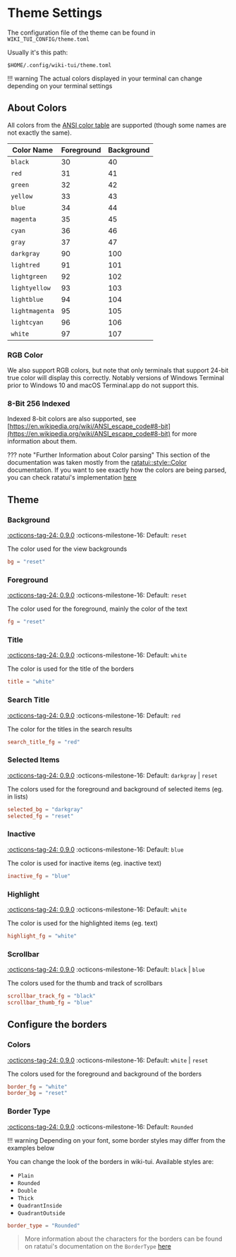 # Theme Settings

The configuration file of the theme can be found in `WIKI_TUI_CONFIG/theme.toml`

Usually it's this path:

```
$HOME/.config/wiki-tui/theme.toml
```

!!! warning
    The actual colors displayed in your terminal can change depending on your terminal settings

## About Colors

All colors from the [ANSI color table](https://en.wikipedia.org/wiki/ANSI_escape_code#Colors) are 
supported (though some names are not exactly the same).

| Color Name     | Foreground | Background |
|----------------|------------|------------|
| `black`        | 30         | 40         |
| `red`          | 31         | 41         |
| `green`        | 32         | 42         |
| `yellow`       | 33         | 43         |
| `blue`         | 34         | 44         |
| `magenta`      | 35         | 45         |
| `cyan`         | 36         | 46         |
| `gray`         | 37         | 47         |
| `darkgray`     | 90         | 100        |
| `lightred`     | 91         | 101        |
| `lightgreen`   | 92         | 102        |
| `lightyellow`  | 93         | 103        |
| `lightblue`    | 94         | 104        |
| `lightmagenta` | 95         | 105        |
| `lightcyan`    | 96         | 106        |
| `white`        | 97         | 107        |

### RGB Color

We also support RGB colors, but note that only terminals that support 24-bit true color will 
display this correctly. Notably versions of Windows Terminal prior to Windows 10 and macOS 
Terminal.app do not support this.

### 8-Bit 256 Indexed

Indexed 8-bit colors are also supported, see
[https://en.wikipedia.org/wiki/ANSI_escape_code#8-bit](https://en.wikipedia.org/wiki/ANSI_escape_code#8-bit)
for more information about them.

??? note "Further Information about Color parsing"
    This section of the documentation was taken mostly from the [ratatui::style::Color](https://docs.rs/ratatui/0.26.3/ratatui/style/enum.Color.html#)
    documentation. If you want to see exactly how the colors are being parsed, you can check
    ratatui's implementation [here](https://docs.rs/ratatui/0.26.3/src/ratatui/style/color.rs.html#278-334)

## Theme

### Background
[:octicons-tag-24: 0.9.0][release-0.9.0] :octicons-milestone-16: Default: `reset`

The color used for the view backgrounds
```toml
bg = "reset"
```

### Foreground
[:octicons-tag-24: 0.9.0][release-0.9.0] :octicons-milestone-16: Default: `reset`

The color used for the foreground, mainly the color of the text
```toml
fg = "reset"
```

### Title
[:octicons-tag-24: 0.9.0][release-0.9.0] :octicons-milestone-16: Default: `white`

The color is used for the title of the borders
```toml
title = "white"
```

### Search Title
[:octicons-tag-24: 0.9.0][release-0.9.0] :octicons-milestone-16: Default: `red`

The color for the titles in the search results
```toml
search_title_fg = "red"
```

### Selected Items
[:octicons-tag-24: 0.9.0][release-0.9.0] :octicons-milestone-16: Default: `darkgray` | `reset`

The colors used for the foreground and background of selected items (eg. in lists)
```toml
selected_bg = "darkgray"
selected_fg = "reset"
```

### Inactive
[:octicons-tag-24: 0.9.0][release-0.9.0] :octicons-milestone-16: Default: `blue`

The color is used for inactive items (eg. inactive text)
```toml
inactive_fg = "blue"
```

### Highlight
[:octicons-tag-24: 0.9.0][release-0.9.0] :octicons-milestone-16: Default: `white`

The color is used for the highlighted items (eg. text)
```toml
highlight_fg = "white"
```

### Scrollbar
[:octicons-tag-24: 0.9.0][release-0.9.0] :octicons-milestone-16: Default: `black` | `blue`

The colors used for the thumb and track of scrollbars
```toml
scrollbar_track_fg = "black"
scrollbar_thumb_fg = "blue"
```

## Configure the borders

### Colors
[:octicons-tag-24: 0.9.0][release-0.9.0] :octicons-milestone-16: Default: `white` | `reset`

The colors used for the foreground and background of the borders
```toml
border_fg = "white"
border_bg = "reset"
```

### Border Type
[:octicons-tag-24: 0.9.0][release-0.9.0] :octicons-milestone-16: Default: `Rounded`

!!! warning
    Depending on your font, some border styles may differ from the examples below

You can change the look of the borders in wiki-tui. Available styles are:

* `Plain`
* `Rounded`
* `Double`
* `Thick`
* `QuadrantInside`
* `QuadrantOutside`

```toml
border_type = "Rounded"
```

> More information about the characters for the borders can be found on ratatui's documentation on
> the `BorderType` [here](https://docs.rs/ratatui/0.26.3/ratatui/widgets/block/enum.BorderType.html)

[release-0.9.0]: https://github.com/Builditluc/wiki-tui/releases/tag/v0.9
